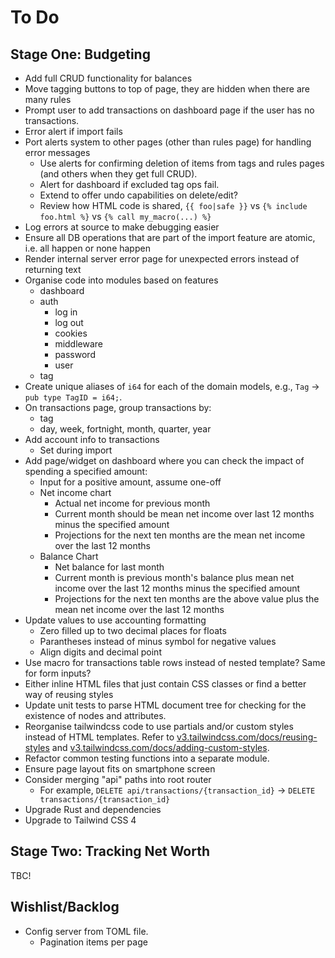 # To Do

## Stage One: Budgeting

- Add full CRUD functionality for balances
- Move tagging buttons to top of page, they are hidden when there are many rules
- Prompt user to add transactions on dashboard page if the user has no transactions.
- Error alert if import fails
- Port alerts system to other pages (other than rules page) for handling error messages
  - Use alerts for confirming deletion of items from tags and rules pages (and others when they get full CRUD).
  - Alert for dashboard if excluded tag ops fail.
  - Extend to offer undo capabilities on delete/edit?
  - Review how HTML code is shared, `{{ foo|safe }}` vs `{% include foo.html %}` vs `{% call my_macro(...) %}`
- Log errors at source to make debugging easier
- Ensure all DB operations that are part of the import feature are atomic, i.e. all happen or none happen
- Render internal server error page for unexpected errors instead of returning text
- Organise code into modules based on features
  - dashboard
  - auth
    - log in
    - log out
    - cookies
    - middleware
    - password
    - user
  - tag
- Create unique aliases of `i64` for each of the domain models, e.g., `Tag` -> `pub type TagID = i64;`.
- On transactions page, group transactions by:
  - tag
  - day, week, fortnight, month, quarter, year
- Add account info to transactions
  - Set during import
- Add page/widget on dashboard where you can check the impact of spending a specified amount:
  - Input for a positive amount, assume one-off
  - Net income chart
    - Actual net income for previous month
    - Current month should be mean net income over last 12 months minus the specified amount
    - Projections for the next ten months are the mean net income over the last 12 months
  - Balance Chart
    - Net balance for last month
    - Current month is previous month's balance plus mean net income over the last 12 months minus the specified amount
    - Projections for the next ten months are the above value plus the mean net income over the last 12 months
- Update values to use accounting formatting
  - Zero filled up to two decimal places for floats
  - Parantheses instead of minus symbol for negative values
  - Align digits and decimal point
- Use macro for transactions table rows instead of nested template? Same for form inputs?
- Either inline HTML files that just contain CSS classes or find a better way of reusing styles
- Update unit tests to parse HTML document tree for checking for the existence
  of nodes and attributes.
- Reorganise tailwindcss code to use partials and/or custom styles instead of
  HTML templates.
  Refer to [v3.tailwindcss.com/docs/reusing-styles](https://v3.tailwindcss.com/docs/reusing-styles) and [v3.tailwindcss.com/docs/adding-custom-styles](https://v3.tailwindcss.com/docs/adding-custom-styles).
- Refactor common testing functions into a separate module.
- Ensure page layout fits on smartphone screen
- Consider merging "api" paths into root router
  - For example, `DELETE api/transactions/{transaction_id}` -> `DELETE transactions/{transaction_id}`
- Upgrade Rust and dependencies
- Upgrade to Tailwind CSS 4

## Stage Two: Tracking Net Worth

TBC!

## Wishlist/Backlog

- Config server from TOML file.
  - Pagination items per page
